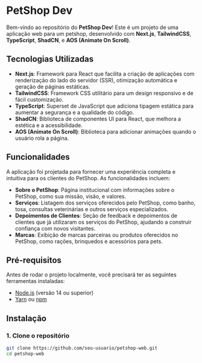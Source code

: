 # PetShop Dev

Bem-vindo ao repositório do **PetShop Dev**! Este é um projeto de uma aplicação web para um petshop, desenvolvido com **Next.js**, **TailwindCSS**, **TypeScript**, **ShadCN**, e **AOS (Animate On Scroll)**.

## Tecnologias Utilizadas

- **Next.js**: Framework para React que facilita a criação de aplicações com renderização do lado do servidor (SSR), otimização automática e geração de páginas estáticas.
- **TailwindCSS**: Framework CSS utilitário para um design responsivo e de fácil customização.
- **TypeScript**: Superset de JavaScript que adiciona tipagem estática para aumentar a segurança e a qualidade do código.
- **ShadCN**: Biblioteca de componentes UI para React, que melhora a estética e a acessibilidade.
- **AOS (Animate On Scroll)**: Biblioteca para adicionar animações quando o usuário rola a página.

## Funcionalidades

A aplicação foi projetada para fornecer uma experiência completa e intuitiva para os clientes do PetShop. As funcionalidades incluem:

- **Sobre o PetShop**: Página institucional com informações sobre o PetShop, como sua missão, visão, e valores.
- **Serviços**: Listagem dos serviços oferecidos pelo PetShop, como banho, tosa, consultas veterinárias e outros serviços especializados.
- **Depoimentos de Clientes**: Seção de feedback e depoimentos de clientes que já utilizaram os serviços do PetShop, ajudando a construir confiança com novos visitantes.
- **Marcas**: Exibição de marcas parceiras ou produtos oferecidos no PetShop, como rações, brinquedos e acessórios para pets.

## Pré-requisitos

Antes de rodar o projeto localmente, você precisará ter as seguintes ferramentas instaladas:

- [Node.js](https://nodejs.org/) (versão 14 ou superior)
- [Yarn](https://yarnpkg.com/) ou [npm](https://www.npmjs.com/)

## Instalação

### 1. Clone o repositório

```bash
git clone https://github.com/seu-usuario/petshop-web.git
cd petshop-web
